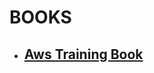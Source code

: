 # BOOKS

* ## [Aws Training Book](https://drive.google.com/file/d/1xzqe560lgE3GeiH38SU_qlo_DnRGKafh/view?usp=sharing)
